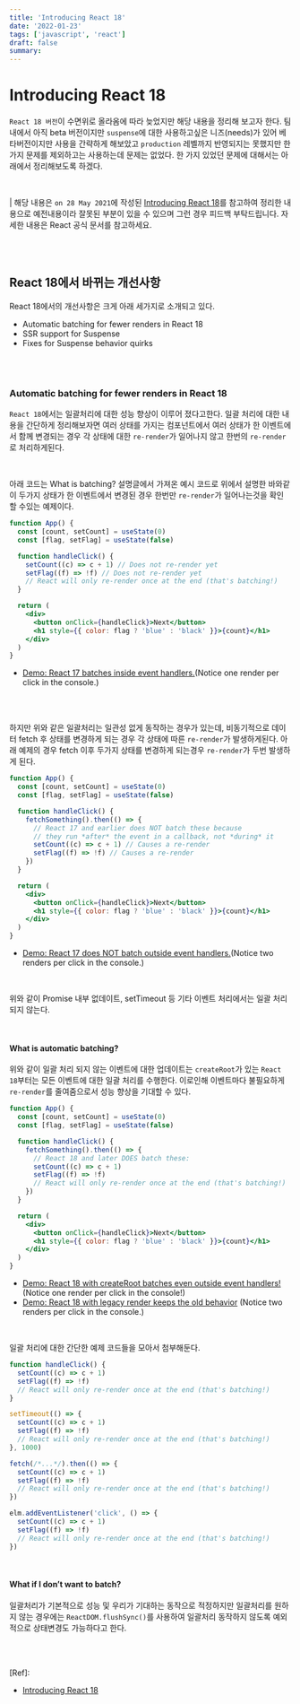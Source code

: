 ```yaml
---
title: 'Introducing React 18'
date: '2022-01-23'
tags: ['javascript', 'react']
draft: false
summary:
---
```


# Introducing React 18

`React 18 버전`이 수면위로 올라옴에 따라 늦었지만 해당 내용을 정리해 보고자 한다. 팀내에서 아직 beta 버전이지만 `suspense`에 대한 사용하고싶은 니즈(needs)가 있어 베타버전이지만 사용을 간략하게 해보았고 `production` 레벨까지 반영되지는 못했지만 한 가지 문제를 제외하고는 사용하는데 문제는 없었다. 한 가지 있었던 문제에 대해서는 아래에서 정리해보도록 하겠다. <br />

<br />

| 해당 내용은 `on 28 May 2021`에 작성된 [Introducing React 18](https://github.com/reactwg/react-18/discussions/4)를 참고하여 정리한 내용으로 예전내용이라 잘못된 부분이 있을 수 있으며 그런 경우 피드백 부탁드립니다. 자세한 내용은 React 공식 문서를 참고하세요.

<br /><br />

## React 18에서 바뀌는 개선사항

React 18에서의 개선사항은 크게 아래 세가지로 소개되고 있다.

- Automatic batching for fewer renders in React 18
- SSR support for Suspense
- Fixes for Suspense behavior quirks

<br /><br />

### Automatic batching for fewer renders in React 18

`React 18`에서는 일괄처리에 대한 성능 향상이 이루어 졌다고한다. 일괄 처리에 대한 내용을 간단하게 정리해보자면 여러 상태를 가지는 컴포넌트에서 여러 상태가 한 이벤트에서 함께 변경되는 경우 각 상태에 대한 `re-render`가 일어나지 않고 한번의 `re-render`로 처리하게된다. <br />

<br />

아래 코드는 What is batching? 설명글에서 가져온 예시 코드로 위에서 설명한 바와같이 두가지 상태가 한 이벤트에서 변경된 경우 한번만 `re-render`가 일어나는것을 확인 할 수있는 예제이다.

```jsx
function App() {
  const [count, setCount] = useState(0)
  const [flag, setFlag] = useState(false)

  function handleClick() {
    setCount((c) => c + 1) // Does not re-render yet
    setFlag((f) => !f) // Does not re-render yet
    // React will only re-render once at the end (that's batching!)
  }

  return (
    <div>
      <button onClick={handleClick}>Next</button>
      <h1 style={{ color: flag ? 'blue' : 'black' }}>{count}</h1>
    </div>
  )
}
```

- [Demo: React 17 batches inside event handlers.](https://codesandbox.io/s/spring-water-929i6?file=/src/index.js)(Notice one render per click in the console.)

<br /><br />

하지만 위와 같은 일괄처리는 일관성 없게 동작하는 경우가 있는데, 비동기적으로 데이터 fetch 후 상태를 변경하게 되는 경우 각 상태에 따른 `re-render`가 발생하게된다. 아래 예제의 경우 fetch 이후 두가지 상태를 변경하게 되는경우 `re-render`가 두번 발생하게 된다.

```jsx
function App() {
  const [count, setCount] = useState(0)
  const [flag, setFlag] = useState(false)

  function handleClick() {
    fetchSomething().then(() => {
      // React 17 and earlier does NOT batch these because
      // they run *after* the event in a callback, not *during* it
      setCount((c) => c + 1) // Causes a re-render
      setFlag((f) => !f) // Causes a re-render
    })
  }

  return (
    <div>
      <button onClick={handleClick}>Next</button>
      <h1 style={{ color: flag ? 'blue' : 'black' }}>{count}</h1>
    </div>
  )
}
```

- [Demo: React 17 does NOT batch outside event handlers.](https://codesandbox.io/s/trusting-khayyam-cn5ct?file=/src/index.js)(Notice two renders per click in the console.)

<br />

위와 같이 Promise 내부 없데이트, setTimeout 등 기타 이벤트 처리에서는 일괄 처리 되지 않는다.

<br />

#### What is automatic batching?

위와 같이 일괄 처리 되지 않는 이벤트에 대한 업데이트는 `createRoot`가 있는 `React 18`부터는 모든 이벤트에 대한 일괄 처리를 수행한다. 이로인해 이벤트마다 불필요하게 `re-render`를 줄여줌으로서 성능 향상을 기대할 수 있다.

```jsx
function App() {
  const [count, setCount] = useState(0)
  const [flag, setFlag] = useState(false)

  function handleClick() {
    fetchSomething().then(() => {
      // React 18 and later DOES batch these:
      setCount((c) => c + 1)
      setFlag((f) => !f)
      // React will only re-render once at the end (that's batching!)
    })
  }

  return (
    <div>
      <button onClick={handleClick}>Next</button>
      <h1 style={{ color: flag ? 'blue' : 'black' }}>{count}</h1>
    </div>
  )
}
```

- [Demo: React 18 with createRoot batches even outside event handlers!](https://codesandbox.io/s/morning-sun-lgz88?file=/src/index.js) (Notice one render per click in the console!)
- [Demo: React 18 with legacy render keeps the old behavior](https://codesandbox.io/s/jolly-benz-hb1zx?file=/src/index.js) (Notice two renders per click in the console.)

<br />

일괄 처리에 대한 간단한 예제 코드들을 모아서 첨부해둔다.

```jsx
function handleClick() {
  setCount((c) => c + 1)
  setFlag((f) => !f)
  // React will only re-render once at the end (that's batching!)
}

setTimeout(() => {
  setCount((c) => c + 1)
  setFlag((f) => !f)
  // React will only re-render once at the end (that's batching!)
}, 1000)

fetch(/*...*/).then(() => {
  setCount((c) => c + 1)
  setFlag((f) => !f)
  // React will only re-render once at the end (that's batching!)
})

elm.addEventListener('click', () => {
  setCount((c) => c + 1)
  setFlag((f) => !f)
  // React will only re-render once at the end (that's batching!)
})
```

<br />

#### What if I don’t want to batch?

일괄처리가 기본적으로 성능 및 우리가 기대하는 동작으로 적정하지만 일괄처리를 원하지 않는 경우에는 `ReactDOM.flushSync()`를 사용하여 일괄처리 동작하지 않도록 예외적으로 상태변경도 가능하다고 한다.

<br /><br />

[Ref]:

- [Introducing React 18](https://github.com/reactwg/react-18/discussions/4)

<br /><br /><br />
